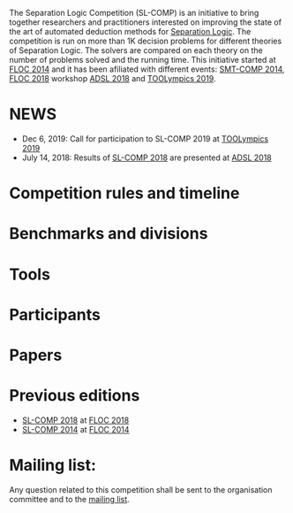 The Separation Logic Competition (SL-COMP) is an initiative to bring together 
researchers and practitioners interested on improving the state of the art of 
automated deduction methods for 
[Separation Logic](http://www0.cs.ucl.ac.uk/staff/p.ohearn/SeparationLogic/Separation_Logic/SL_Home.html).
The competition is run on more than 1K decision problems for different theories 
of Separation Logic. The solvers are compared on each theory on the number
of problems solved and the running time. 
This initiative started at [FLOC 2014](http://vsl2014.at/) and 
it has been afiliated with different events: 
[SMT-COMP 2014](http://smtcomp.sourceforge.net/2014/), 
[FLOC 2018](https://www.floc18.org) workshop
[ADSL 2018](http://adsl.univ-grenoble-alpes.fr/) and 
[TOOLympics 2019](https://tacas.info/toolympics.php).

# NEWS
- Dec 6, 2019: Call for participation to SL-COMP 2019 at [TOOLympics 2019](https://tacas.info/toolympics.php)
- July 14, 2018: Results of [SL-COMP 2018](https://www.irif.fr/~sighirea/sl-comp/18/index.html) are presented at [ADSL 2018](http://adsl.univ-grenoble-alpes.fr/)

# Competition rules and timeline

# Benchmarks and divisions

# Tools

# Participants

# Papers

# Previous editions
- [SL-COMP 2018](https://www.irif.fr/~sighirea/sl-comp/18/index.html) at [FLOC 2018](https://www.floc18.org)
- [SL-COMP 2014](https://www.irif.fr/~sighirea/sl-comp/14/index.html) at [FLOC 2014](http://vsl2014.at/)

# Mailing list:
  Any question related to this competition shall be sent to
  the organisation committee and to the
  [mailing list](https://groups.google.com/forum/sl-comp).
